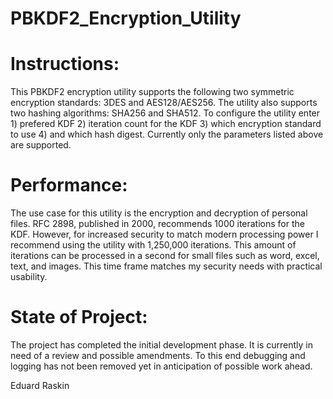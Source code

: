 # PBKDF2_Encryption_Utility
# Instructions: #
This PBKDF2 encryption utility supports the following two symmetric encryption standards: 3DES and AES128/AES256. The utility also supports two hashing algorithms: SHA256 and SHA512. To configure the utility enter 1) prefered KDF 2) iteration count for the KDF 3) which encryption standard to use 4) and which hash digest. Currently only the parameters listed above are supported.

# Performance: #
The use case for this utility is the encryption and decryption of personal files. RFC 2898, published in 2000, recommends 1000 iterations for the KDF. However, for increased security to match modern processing power I recommend using the utility with 1,250,000 iterations. This amount of iterations can be processed in a second for small files such as word, excel, text, and images. This time frame matches my security needs with practical usability.   

# State of Project: #
The project has completed the initial development phase. It is currently in need of a review and possible amendments. To this end debugging and logging has not been removed yet in anticipation of possible work ahead.

Eduard Raskin

